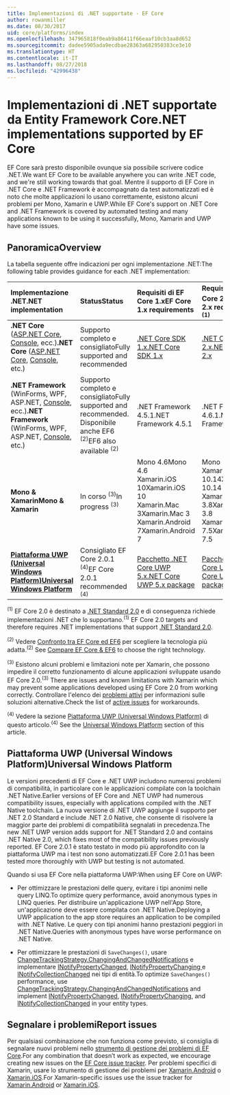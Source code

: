 ```yaml
---
title: Implementazioni di .NET supportate - EF Core
author: rowanmiller
ms.date: 08/30/2017
uid: core/platforms/index
ms.openlocfilehash: 347965818f0eab9a86411f66eaaf10cb3aa8d652
ms.sourcegitcommit: dadee5905ada9ecdbae28363a682950383ce3e10
ms.translationtype: HT
ms.contentlocale: it-IT
ms.lasthandoff: 08/27/2018
ms.locfileid: "42996438"
---
```

# <a name="net-implementations-supported-by-ef-core"></a><span data-ttu-id="5ccd3-102">Implementazioni di .NET supportate da Entity Framework Core</span><span class="sxs-lookup"><span data-stu-id="5ccd3-102">.NET implementations supported by EF Core</span></span>

<span data-ttu-id="5ccd3-103">EF Core sarà presto disponibile ovunque sia possibile scrivere codice .NET.</span><span class="sxs-lookup"><span data-stu-id="5ccd3-103">We want EF Core to be available anywhere you can write .NET code, and we're still working towards that goal.</span></span> <span data-ttu-id="5ccd3-104">Mentre il supporto di EF Core in .NET Core e .NET Framework è accompagnato da test automatizzati ed è noto che molte applicazioni lo usano correttamente, esistono alcuni problemi per Mono, Xamarin e UWP.</span><span class="sxs-lookup"><span data-stu-id="5ccd3-104">While EF Core's support on .NET Core and .NET Framework is covered by automated testing and many applications known to be using it successfully, Mono, Xamarin and UWP have some issues.</span></span>

## <a name="overview"></a><span data-ttu-id="5ccd3-105">Panoramica</span><span class="sxs-lookup"><span data-stu-id="5ccd3-105">Overview</span></span>

<span data-ttu-id="5ccd3-106">La tabella seguente offre indicazioni per ogni implementazione .NET:</span><span class="sxs-lookup"><span data-stu-id="5ccd3-106">The following table provides guidance for each .NET implementation:</span></span>

| <span data-ttu-id="5ccd3-107">Implementazione .NET</span><span class="sxs-lookup"><span data-stu-id="5ccd3-107">.NET implementation</span></span>                                                                                                  | <span data-ttu-id="5ccd3-108">Status</span><span class="sxs-lookup"><span data-stu-id="5ccd3-108">Status</span></span>                                                             | <span data-ttu-id="5ccd3-109">Requisiti di EF Core 1.x</span><span class="sxs-lookup"><span data-stu-id="5ccd3-109">EF Core 1.x requirements</span></span>                                                                                | <span data-ttu-id="5ccd3-110">Requisiti di EF Core 2.x <sup>(1)</sup></span><span class="sxs-lookup"><span data-stu-id="5ccd3-110">EF Core 2.x requirements <sup>(1)</sup></span></span>                                                                 |
|:---------------------------------------------------------------------------------------------------------------------|:-------------------------------------------------------------------|:--------------------------------------------------------------------------------------------------------|:--------------------------------------------------------------------------------------------------------|
| <span data-ttu-id="5ccd3-111">**.NET Core** ([ASP.NET Core](../get-started/aspnetcore/index.md), [Console](../get-started/netcore/index.md), ecc.)</span><span class="sxs-lookup"><span data-stu-id="5ccd3-111">**.NET Core** ([ASP.NET Core](../get-started/aspnetcore/index.md), [Console](../get-started/netcore/index.md), etc.)</span></span> | <span data-ttu-id="5ccd3-112">Supporto completo e consigliato</span><span class="sxs-lookup"><span data-stu-id="5ccd3-112">Fully supported and recommended</span></span>                                    | [<span data-ttu-id="5ccd3-113">.NET Core SDK 1.x</span><span class="sxs-lookup"><span data-stu-id="5ccd3-113">.NET Core SDK 1.x</span></span>](https://www.microsoft.com/net/core/)                                                | [<span data-ttu-id="5ccd3-114">.NET Core SDK 2.x</span><span class="sxs-lookup"><span data-stu-id="5ccd3-114">.NET Core SDK 2.x</span></span>](https://www.microsoft.com/net/core/)                                                |
| <span data-ttu-id="5ccd3-115">**.NET Framework** (WinForms, WPF, ASP.NET, [Console](../get-started/full-dotnet/index.md), ecc.)</span><span class="sxs-lookup"><span data-stu-id="5ccd3-115">**.NET Framework** (WinForms, WPF, ASP.NET, [Console](../get-started/full-dotnet/index.md), etc.)</span></span>                    | <span data-ttu-id="5ccd3-116">Supporto completo e consigliato</span><span class="sxs-lookup"><span data-stu-id="5ccd3-116">Fully supported and recommended.</span></span> <span data-ttu-id="5ccd3-117">Disponibile anche EF6 <sup>(2)</sup></span><span class="sxs-lookup"><span data-stu-id="5ccd3-117">EF6 also available <sup>(2)</sup></span></span> | <span data-ttu-id="5ccd3-118">.NET Framework 4.5.1</span><span class="sxs-lookup"><span data-stu-id="5ccd3-118">.NET Framework 4.5.1</span></span>                                                                                    | <span data-ttu-id="5ccd3-119">.NET Framework 4.6.1</span><span class="sxs-lookup"><span data-stu-id="5ccd3-119">.NET Framework 4.6.1</span></span>                                                                                    |
| <span data-ttu-id="5ccd3-120">**Mono & Xamarin**</span><span class="sxs-lookup"><span data-stu-id="5ccd3-120">**Mono & Xamarin**</span></span>                                                                                                   | <span data-ttu-id="5ccd3-121">In corso <sup>(3)</sup></span><span class="sxs-lookup"><span data-stu-id="5ccd3-121">In progress <sup>(3)</sup></span></span>                                         | <span data-ttu-id="5ccd3-122">Mono 4.6</span><span class="sxs-lookup"><span data-stu-id="5ccd3-122">Mono 4.6</span></span> <br/> <span data-ttu-id="5ccd3-123">Xamarin.iOS 10</span><span class="sxs-lookup"><span data-stu-id="5ccd3-123">Xamarin.iOS 10</span></span> <br/> <span data-ttu-id="5ccd3-124">Xamarin.Mac 3</span><span class="sxs-lookup"><span data-stu-id="5ccd3-124">Xamarin.Mac 3</span></span> <br/> <span data-ttu-id="5ccd3-125">Xamarin.Android 7</span><span class="sxs-lookup"><span data-stu-id="5ccd3-125">Xamarin.Android 7</span></span>                               | <span data-ttu-id="5ccd3-126">Mono 5.4</span><span class="sxs-lookup"><span data-stu-id="5ccd3-126">Mono 5.4</span></span> <br/> <span data-ttu-id="5ccd3-127">Xamarin.iOS 10.14</span><span class="sxs-lookup"><span data-stu-id="5ccd3-127">Xamarin.iOS 10.14</span></span> <br/> <span data-ttu-id="5ccd3-128">Xamarin.Mac 3.8</span><span class="sxs-lookup"><span data-stu-id="5ccd3-128">Xamarin.Mac 3.8</span></span> <br/> <span data-ttu-id="5ccd3-129">Xamarin.Android 7.5</span><span class="sxs-lookup"><span data-stu-id="5ccd3-129">Xamarin.Android 7.5</span></span>                        |
| [<span data-ttu-id="5ccd3-130">**Piattaforma UWP (Universal Windows Platform)**</span><span class="sxs-lookup"><span data-stu-id="5ccd3-130">**Universal Windows Platform**</span></span>](../get-started/uwp/index.md)                                                        | <span data-ttu-id="5ccd3-131">Consigliato EF Core 2.0.1 <sup>(4)</sup></span><span class="sxs-lookup"><span data-stu-id="5ccd3-131">EF Core 2.0.1 recommended <sup>(4)</sup></span></span>                           | [<span data-ttu-id="5ccd3-132">Pacchetto .NET Core UWP 5.x</span><span class="sxs-lookup"><span data-stu-id="5ccd3-132">.NET Core UWP 5.x package</span></span>](https://www.nuget.org/packages/Microsoft.NETCore.UniversalWindowsPlatform/) | [<span data-ttu-id="5ccd3-133">Pacchetto .NET Core UWP 6.x</span><span class="sxs-lookup"><span data-stu-id="5ccd3-133">.NET Core UWP 6.x package</span></span>](https://www.nuget.org/packages/Microsoft.NETCore.UniversalWindowsPlatform/) |

<span data-ttu-id="5ccd3-134"><sup>(1)</sup> EF Core 2.0 è destinato a [.NET Standard 2.0](https://docs.microsoft.com/dotnet/standard/net-standard) e di conseguenza richiede implementazioni .NET che lo supportano.</span><span class="sxs-lookup"><span data-stu-id="5ccd3-134"><sup>(1)</sup> EF Core 2.0 targets and therefore requires .NET implementations that support [.NET Standard 2.0](https://docs.microsoft.com/dotnet/standard/net-standard).</span></span>

<span data-ttu-id="5ccd3-135"><sup>(2)</sup> Vedere [Confronto tra EF Core ed EF6](../../efcore-and-ef6/index.md) per scegliere la tecnologia più adatta.</span><span class="sxs-lookup"><span data-stu-id="5ccd3-135"><sup>(2)</sup> See [Compare EF Core & EF6](../../efcore-and-ef6/index.md) to choose the right technology.</span></span>

<span data-ttu-id="5ccd3-136"><sup>(3)</sup> Esistono alcuni problemi e limitazioni note per Xamarin, che possono impedire il corretto funzionamento di alcune applicazioni sviluppate usando EF Core 2.0.</span><span class="sxs-lookup"><span data-stu-id="5ccd3-136"><sup>(3)</sup> There are issues and known limitations with Xamarin which may prevent some applications developed using EF Core 2.0 from working correctly.</span></span> <span data-ttu-id="5ccd3-137">Controllare l'elenco dei [problemi attivi](https://github.com/aspnet/entityframeworkCore/issues?q=is%3Aopen+is%3Aissue+label%3Aarea-xamarin) per informazioni sulle soluzioni alternative.</span><span class="sxs-lookup"><span data-stu-id="5ccd3-137">Check the list of [active issues](https://github.com/aspnet/entityframeworkCore/issues?q=is%3Aopen+is%3Aissue+label%3Aarea-xamarin) for workarounds.</span></span>

<span data-ttu-id="5ccd3-138"><sup>(4)</sup> Vedere la sezione [Piattaforma UWP (Universal Windows Platform)](#universal-windows-platform) di questo articolo.</span><span class="sxs-lookup"><span data-stu-id="5ccd3-138"><sup>(4)</sup> See the [Universal Windows Platform](#universal-windows-platform) section of this article.</span></span>

## <a name="universal-windows-platform"></a><span data-ttu-id="5ccd3-139">Piattaforma UWP (Universal Windows Platform)</span><span class="sxs-lookup"><span data-stu-id="5ccd3-139">Universal Windows Platform</span></span>

<span data-ttu-id="5ccd3-140">Le versioni precedenti di EF Core e .NET UWP includono numerosi problemi di compatibilità, in particolare con le applicazioni compilate con la toolchain .NET Native.</span><span class="sxs-lookup"><span data-stu-id="5ccd3-140">Earlier versions of EF Core and .NET UWP had numerous compatibility issues, especially with applications compiled with the .NET Native toolchain.</span></span> <span data-ttu-id="5ccd3-141">La nuova versione di .NET UWP aggiunge il supporto per .NET 2.0 Standard e include .NET 2.0 Native, che consente di risolvere la maggior parte dei problemi di compatibilità segnalati in precedenza.</span><span class="sxs-lookup"><span data-stu-id="5ccd3-141">The new .NET UWP version adds support for .NET Standard 2.0 and contains .NET Native 2.0, which fixes most of the compatibility issues previously reported.</span></span> <span data-ttu-id="5ccd3-142">EF Core 2.0.1 è stato testato in modo più approfondito con la piattaforma UWP ma i test non sono automatizzati.</span><span class="sxs-lookup"><span data-stu-id="5ccd3-142">EF Core 2.0.1 has been tested more thoroughly with UWP but testing is not automated.</span></span>

<span data-ttu-id="5ccd3-143">Quando si usa EF Core nella piattaforma UWP:</span><span class="sxs-lookup"><span data-stu-id="5ccd3-143">When using EF Core on UWP:</span></span>

* <span data-ttu-id="5ccd3-144">Per ottimizzare le prestazioni delle query, evitare i tipi anonimi nelle query LINQ.</span><span class="sxs-lookup"><span data-stu-id="5ccd3-144">To optimize query performance, avoid anonymous types in LINQ queries.</span></span> <span data-ttu-id="5ccd3-145">Per distribuire un'applicazione UWP nell'App Store, un'applicazione deve essere compilata con .NET Native.</span><span class="sxs-lookup"><span data-stu-id="5ccd3-145">Deploying a UWP application to the app store requires an application to be compiled with .NET Native.</span></span> <span data-ttu-id="5ccd3-146">Le query con tipi anonimi hanno prestazioni peggiori in .NET Native.</span><span class="sxs-lookup"><span data-stu-id="5ccd3-146">Queries with anonymous types have worse performance on .NET Native.</span></span>

* <span data-ttu-id="5ccd3-147">Per ottimizzare le prestazioni di `SaveChanges()`, usare [ChangeTrackingStrategy.ChangingAndChangedNotifications](/dotnet/api/microsoft.entityframeworkcore.changetrackingstrategy) e implementare [INotifyPropertyChanged](https://msdn.microsoft.com/en-us/library/system.componentmodel.inotifypropertychanged.aspx), [INotifyPropertyChanging ](https://msdn.microsoft.com/en-us/library/system.componentmodel.inotifypropertychanging.aspx) e [INotifyCollectionChanged](https://msdn.microsoft.com/en-us/library/system.collections.specialized.inotifycollectionchanged.aspx) nei tipi di entità.</span><span class="sxs-lookup"><span data-stu-id="5ccd3-147">To optimize `SaveChanges()` performance, use [ChangeTrackingStrategy.ChangingAndChangedNotifications](/dotnet/api/microsoft.entityframeworkcore.changetrackingstrategy) and implement [INotifyPropertyChanged](https://msdn.microsoft.com/en-us/library/system.componentmodel.inotifypropertychanged.aspx), [INotifyPropertyChanging](https://msdn.microsoft.com/en-us/library/system.componentmodel.inotifypropertychanging.aspx), and [INotifyCollectionChanged](https://msdn.microsoft.com/en-us/library/system.collections.specialized.inotifycollectionchanged.aspx) in your entity types.</span></span>

## <a name="report-issues"></a><span data-ttu-id="5ccd3-148">Segnalare i problemi</span><span class="sxs-lookup"><span data-stu-id="5ccd3-148">Report issues</span></span>

<span data-ttu-id="5ccd3-149">Per qualsiasi combinazione che non funziona come previsto, si consiglia di segnalare nuovi problemi nello [strumento di gestione dei problemi di EF Core](https://github.com/aspnet/entityframeworkcore/issues/new).</span><span class="sxs-lookup"><span data-stu-id="5ccd3-149">For any combination that doesn’t work as expected, we encourage creating new issues on the [EF Core issue tracker](https://github.com/aspnet/entityframeworkcore/issues/new).</span></span> <span data-ttu-id="5ccd3-150">Per problemi specifici di Xamarin, usare lo strumento di gestione dei problemi per [Xamarin.Android](https://github.com/xamarin/xamarin-android/issues/new) o [Xamarin.iOS](https://github.com/xamarin/xamarin-macios/issues/new).</span><span class="sxs-lookup"><span data-stu-id="5ccd3-150">For Xamarin-specific issues use the issue tracker for [Xamarin.Android](https://github.com/xamarin/xamarin-android/issues/new) or [Xamarin.iOS](https://github.com/xamarin/xamarin-macios/issues/new).</span></span>
